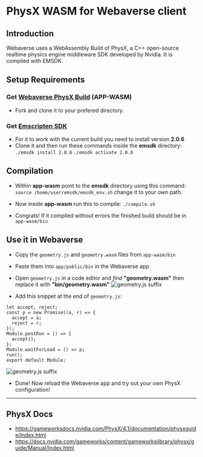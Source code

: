 # PhysX WASM for Webaverse client

## Introduction ##
Webaverse uses a WebAssembly Build of PhysX, a C++ open-source realtime physics engine middleware SDK developed by Nvidia.
It is compiled with EMSDK.

## Setup Requirements

### Get [Webaverse PhysX Build](https://github.com/webaverse/app-wasm) (APP-WASM)
- Fork and clone it to your prefered directory.


### Get [Emscripten SDK](https://github.com/emscripten-core/emsdk)
- For it to work with the current build you need to install version **2.0.6**
- Clone it and then run these commands inside the **emsdk** directory:
    `./emsdk install 2.0.6`
    `./emsdk activate 2.0.6`
    

## Compilation

- Within **app-wasm** point to the **emsdk** directory using this command:
`source /home/user/emsdk/emsdk_env.sh` change it to your own path.

- Now inside **app-wasm** run this to compile:
`./compile.sh`

- Congrats! If it compiled without errors the finished build should be in `app-wasm/bin`

## Use it in Webaverse

- Copy the `geometry.js` and `geometry.wasm` files from `app-wasm/bin`
- Paste them into `app/public/bin` in the Webaverse app
- Open `geometry.js` in a code editor and *find* **"geometry.wasm"** then replace it with **"bin/geometry.wasm"**
![geometry.js suffix](https://i.ibb.co/3yYjYm1/geom.png)

- Add this snippet at the end of `geometry.js`:

```javascript=2
let accept, reject;
const p = new Promise((a, r) => {
  accept = a;
  reject = r;
});
Module.postRun = () => {
  accept();
};
Module.waitForLoad = () => p;
run();
export default Module;
```
![geometry.js suffix](https://i.ibb.co/W3Kv29g/geometry.png)


- Done! Now reload the Webaverse app and try out your own PhysX configuration!

---

## PhysX Docs

- https://gameworksdocs.nvidia.com/PhysX/4.1/documentation/physxguide/Index.html
- https://docs.nvidia.com/gameworks/content/gameworkslibrary/physx/guide/Manual/Index.html

